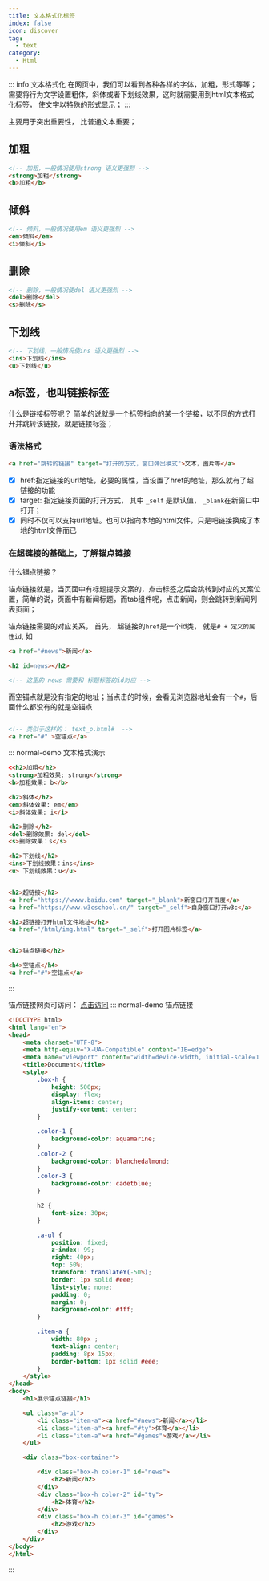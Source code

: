 ```yaml
---
title: 文本格式化标签
index: false
icon: discover
tag:
  - text
category:
  - Html
---
```


::: info 文本格式化
在网页中，我们可以看到各种各样的字体，加粗，形式等等； 需要将行为文字设置粗体，斜体或者下划线效果，这时就需要用到html文本格式化标签， 使文字以特殊的形式显示；
:::

主要用于突出重要性， 比普通文本重要；

## 加粗

``` html
<!-- 加粗，一般情况使用strong 语义更强烈 -->
<strong>加粗</strong>
<b>加粗</b>
```

## 倾斜

``` html
<!-- 倾斜，一般情况使用em 语义更强烈 -->
<em>倾斜</em>
<i>倾斜</i>
```

## 删除

``` html
<!-- 删除，一般情况使del 语义更强烈 -->
<del>删除</del>
<s>删除</s>
```

## 下划线

``` html
<!-- 下划线，一般情况使ins 语义更强烈 -->
<ins>下划线</ins>
<u>下划线</u>
```

## a标签，也叫链接标签

什么是链接标签呢？
简单的说就是一个标签指向的某一个链接，以不同的方式打开并跳转该链接，就是链接标签；

### 语法格式

``` html
<a href="跳转的链接" target="打开的方式，窗口弹出模式">文本，图片等</a>
```

- [x] href:指定链接的url地址，必要的属性，当设置了href的地址，那么就有了超链接的功能
- [x] target: 指定链接页面的打开方式， 其中 `_self` 是默认值， `_blank`在新窗口中打开；
- [x] 同时不仅可以支持url地址。也可以指向本地的html文件，只是吧链接换成了本地的html文件而已

### 在超链接的基础上，了解锚点链接

什么锚点链接？

锚点链接就是，当页面中有标题提示文案的，点击标签之后会跳转到对应的文案位置，简单的说，页面中有新闻标题，而tab组件呢，点击新闻，则会跳转到新闻列表页面；

锚点链接需要的对应关系， 首先， 超链接的`href`是一个id类， 就是`# + 定义的属性id`, 如

``` html
<a href="#news">新闻</a>

<h2 id=news></h2>

<!-- 这里的 news 需要和 标题标签的id对应 -->

```

而空锚点就是没有指定的地址；当点击的时候，会看见浏览器地址会有一个`#`，后面什么都没有的就是空锚点

``` html

<!-- 类似于这样的： text_o.html#  -->
<a href="#" >空锚点</a>
```

::: normal-demo 文本格式演示

```html
<<h2>加粗</h2>
<strong>加粗效果: strong</strong>
<b>加粗效果: b</b>

<h2>斜体</h2>
<em>斜体效果: em</em>
<i>斜体效果: i</i>

<h2>删除</h2>
<del>删除效果: del</del>
<s>删除效果：s</s>

<h2>下划线</h2>
<ins>下划线效果：ins</ins>
<u> 下划线效果：u</u>


<h2>超链接</h2>
<a href="https://wwww.baidu.com" target="_blank">新窗口打开百度</a>
<a href="https://www.w3cschool.cn/" target="_self">自身窗口打开w3c</a>

<h2>超链接打开html文件地址</h2>
<a href="/html/img.html" target="_self">打开图片标签</a>


<h2>锚点链接</h2>

<h4>空锚点</h4>
<a href="#">空锚点</a>
```

:::

锚点链接网页可访问： [点击访问](http://www.wangxiaoze.wang/html/text_o_a.html)
::: normal-demo 锚点链接

```html
<!DOCTYPE html>
<html lang="en">
<head>
    <meta charset="UTF-8">
    <meta http-equiv="X-UA-Compatible" content="IE=edge">
    <meta name="viewport" content="width=device-width, initial-scale=1.0">
    <title>Document</title>
    <style>
        .box-h {
            height: 500px;
            display: flex;
            align-items: center;
            justify-content: center;
        }

        .color-1 {
            background-color: aquamarine;
        }
        .color-2 {
            background-color: blanchedalmond;
        }
        .color-3 {
            background-color: cadetblue;
        }

        h2 {
            font-size: 30px;
        }

        .a-ul {
            position: fixed;
            z-index: 99;
            right: 40px;
            top: 50%;
            transform: translateY(-50%);
            border: 1px solid #eee;
            list-style: none;
            padding: 0;
            margin: 0;
            background-color: #fff;
        }

        .item-a {
            width: 80px ;
            text-align: center;
            padding: 8px 15px;
            border-bottom: 1px solid #eee;
        }
    </style>
</head>
<body>
    <h1>展示锚点链接</h1>

    <ul class="a-ul">
        <li class="item-a"><a href="#news">新闻</a></li>
        <li class="item-a"><a href="#ty">体育</a></li>
        <li class="item-a"><a href="#games">游戏</a></li>
    </ul>

    <div class="box-container">

        <div class="box-h color-1" id="news">
            <h2>新闻</h2>
        </div>
        <div class="box-h color-2" id="ty">
            <h2>体育</h2>
        </div>
        <div class="box-h color-3" id="games">
            <h2>游戏</h2>
        </div>
    </div>
</body>
</html>
```

:::
